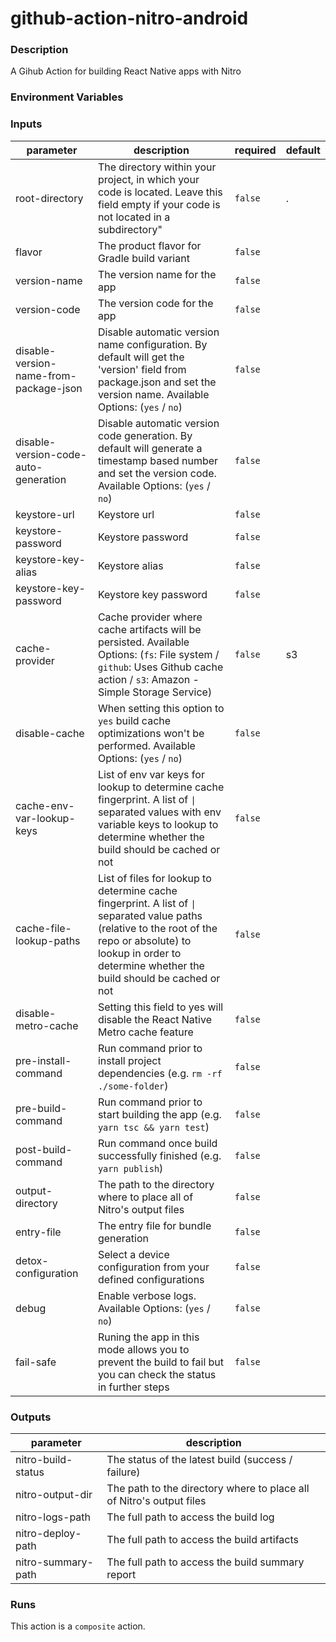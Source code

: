 # github-action-nitro-android

<!-- action-docs-description -->
### Description

A Gihub Action for building React Native apps with Nitro
<!-- action-docs-description -->

### Environment Variables

<!-- action-docs-inputs -->
### Inputs

| parameter | description | required | default |
| --- | --- | --- | --- |
| root-directory | The directory within your project, in which your code is located. Leave this field empty if your code is not located in a subdirectory" | `false` | . |
| flavor | The product flavor for Gradle build variant | `false` |  |
| version-name | The version name for the app | `false` |  |
| version-code | The version code for the app | `false` |  |
| disable-version-name-from-package-json | Disable automatic version name configuration. By default will get the 'version' field from package.json and set the version name. Available Options: (`yes` / `no`) | `false` |  |
| disable-version-code-auto-generation | Disable automatic version code generation. By default will generate a timestamp based number and set the version code. Available Options: (`yes` / `no`) | `false` |  |
| keystore-url | Keystore url | `false` |  |
| keystore-password | Keystore password | `false` |  |
| keystore-key-alias | Keystore alias | `false` |  |
| keystore-key-password | Keystore key password | `false` |  |
| cache-provider | Cache provider where cache artifacts will be persisted. Available Options: (`fs`: File system / `github`: Uses Github cache action / `s3`: Amazon - Simple Storage Service) | `false` | s3 |
| disable-cache | When setting this option to `yes` build cache optimizations won't be performed.  Available Options: (`yes` / `no`) | `false` |  |
| cache-env-var-lookup-keys | List of env var keys for lookup to determine cache fingerprint. A list of `\|` separated values with env variable keys to lookup to determine whether the build should be cached or not | `false` |  |
| cache-file-lookup-paths | List of files for lookup to determine cache fingerprint. A list of `\|` separated value paths (relative to the root of the repo or absolute) to lookup in order to determine whether the build should be cached or not | `false` |  |
| disable-metro-cache | Setting this field to yes will disable the React Native Metro cache feature | `false` |  |
| pre-install-command | Run command prior to install project dependencies (e.g. `rm -rf ./some-folder`) | `false` |  |
| pre-build-command | Run command prior to start building the app (e.g. `yarn tsc && yarn test`) | `false` |  |
| post-build-command | Run command once build successfully finished (e.g. `yarn publish`) | `false` |  |
| output-directory | The path to the directory where to place all of Nitro's output files | `false` |  |
| entry-file | The entry file for bundle generation | `false` |  |
| detox-configuration | Select a device configuration from your defined configurations | `false` |  |
| debug | Enable verbose logs. Available Options: (`yes` / `no`) | `false` |  |
| fail-safe | Runing the app in this mode allows you to prevent the build to fail but you can check the status in further steps | `false` |  |
<!-- action-docs-inputs -->

<!-- action-docs-outputs -->
### Outputs

| parameter | description |
| --- | --- |
| nitro-build-status | The status of the latest build (success / failure) |
| nitro-output-dir | The path to the directory where to place all of Nitro's output files |
| nitro-logs-path | The full path to access the build log |
| nitro-deploy-path | The full path to access the build artifacts |
| nitro-summary-path | The full path to access the build summary report |
<!-- action-docs-outputs -->

<!-- action-docs-runs -->
### Runs

This action is a `composite` action.
<!-- action-docs-runs -->
